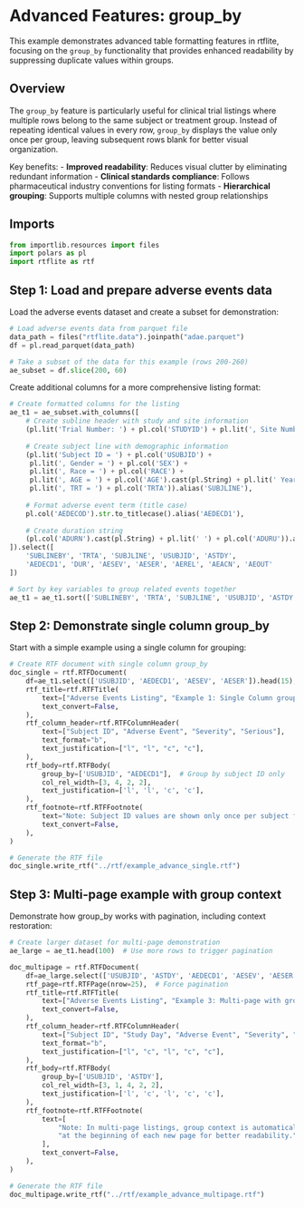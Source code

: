 # Advanced Features: group_by


<!-- `.md` and `.py` files are generated from the `.qmd` file. Please edit that file. -->

This example demonstrates advanced table formatting features in rtflite,
focusing on the `group_by` functionality that provides enhanced
readability by suppressing duplicate values within groups.

## Overview

The `group_by` feature is particularly useful for clinical trial
listings where multiple rows belong to the same subject or treatment
group. Instead of repeating identical values in every row, `group_by`
displays the value only once per group, leaving subsequent rows blank
for better visual organization.

Key benefits: - **Improved readability**: Reduces visual clutter by
eliminating redundant information - **Clinical standards compliance**:
Follows pharmaceutical industry conventions for listing formats -
**Hierarchical grouping**: Supports multiple columns with nested group
relationships

## Imports

``` python
from importlib.resources import files
import polars as pl
import rtflite as rtf
```

## Step 1: Load and prepare adverse events data

Load the adverse events dataset and create a subset for demonstration:

``` python
# Load adverse events data from parquet file
data_path = files("rtflite.data").joinpath("adae.parquet")
df = pl.read_parquet(data_path)

# Take a subset of the data for this example (rows 200-260)
ae_subset = df.slice(200, 60)
```

Create additional columns for a more comprehensive listing format:

``` python
# Create formatted columns for the listing
ae_t1 = ae_subset.with_columns([
    # Create subline header with study and site information
    (pl.lit('Trial Number: ') + pl.col('STUDYID') + pl.lit(', Site Number: ') + pl.col('SITEID').cast(pl.String)).alias('SUBLINEBY'),
    
    # Create subject line with demographic information
    (pl.lit('Subject ID = ') + pl.col('USUBJID') + 
     pl.lit(', Gender = ') + pl.col('SEX') + 
     pl.lit(', Race = ') + pl.col('RACE') + 
     pl.lit(', AGE = ') + pl.col('AGE').cast(pl.String) + pl.lit(' Years') + 
     pl.lit(', TRT = ') + pl.col('TRTA')).alias('SUBJLINE'),
    
    # Format adverse event term (title case)
    pl.col('AEDECOD').str.to_titlecase().alias('AEDECD1'),
    
    # Create duration string
    (pl.col('ADURN').cast(pl.String) + pl.lit(' ') + pl.col('ADURU')).alias('DUR')
]).select([
    'SUBLINEBY', 'TRTA', 'SUBJLINE', 'USUBJID', 'ASTDY', 
    'AEDECD1', 'DUR', 'AESEV', 'AESER', 'AEREL', 'AEACN', 'AEOUT'
])

# Sort by key variables to group related events together
ae_t1 = ae_t1.sort(['SUBLINEBY', 'TRTA', 'SUBJLINE', 'USUBJID', 'ASTDY'])
```

## Step 2: Demonstrate single column group_by

Start with a simple example using a single column for grouping:

``` python
# Create RTF document with single column group_by
doc_single = rtf.RTFDocument(
    df=ae_t1.select(['USUBJID', 'AEDECD1', 'AESEV', 'AESER']).head(15),
    rtf_title=rtf.RTFTitle(
        text=["Adverse Events Listing", "Example 1: Single Column group_by"],
        text_convert=False,
    ),
    rtf_column_header=rtf.RTFColumnHeader(
        text=["Subject ID", "Adverse Event", "Severity", "Serious"],
        text_format="b",
        text_justification=["l", "l", "c", "c"],
    ),
    rtf_body=rtf.RTFBody(
        group_by=['USUBJID', "AEDECD1"],  # Group by subject ID only
        col_rel_width=[3, 4, 2, 2],
        text_justification=['l', 'l', 'c', 'c'],
    ),
    rtf_footnote=rtf.RTFFootnote(
        text="Note: Subject ID values are shown only once per subject for better readability",
        text_convert=False,
    ),
)

# Generate the RTF file
doc_single.write_rtf("../rtf/example_advance_single.rtf")
```

## Step 3: Multi-page example with group context

Demonstrate how group_by works with pagination, including context
restoration:

``` python
# Create larger dataset for multi-page demonstration
ae_large = ae_t1.head(100)  # Use more rows to trigger pagination

doc_multipage = rtf.RTFDocument(
    df=ae_large.select(['USUBJID', 'ASTDY', 'AEDECD1', 'AESEV', 'AESER']),
    rtf_page=rtf.RTFPage(nrow=25),  # Force pagination
    rtf_title=rtf.RTFTitle(
        text=["Adverse Events Listing", "Example 3: Multi-page with group_by"],
        text_convert=False,
    ),
    rtf_column_header=rtf.RTFColumnHeader(
        text=["Subject ID", "Study Day", "Adverse Event", "Severity", "Serious"],
        text_format="b",
        text_justification=["l", "c", "l", "c", "c"],
    ),
    rtf_body=rtf.RTFBody(
        group_by=['USUBJID', 'ASTDY'],
        col_rel_width=[3, 1, 4, 2, 2],
        text_justification=['l', 'c', 'l', 'c', 'c'],
    ),
    rtf_footnote=rtf.RTFFootnote(
        text=[
            "Note: In multi-page listings, group context is automatically restored",
            "at the beginning of each new page for better readability."
        ],
        text_convert=False,
    ),
)

# Generate the RTF file
doc_multipage.write_rtf("../rtf/example_advance_multipage.rtf")
```
